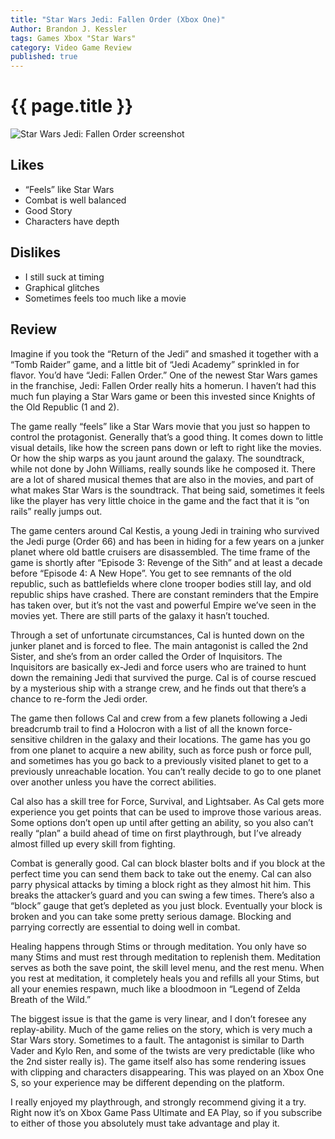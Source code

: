 ```yaml
---
title: "Star Wars Jedi: Fallen Order (Xbox One)"
Author: Brandon J. Kessler
tags: Games Xbox "Star Wars"
category: Video Game Review
published: true
---
```


<h1>{{ page.title }}</h1>

![Star Wars Jedi: Fallen Order screenshot](https://media.contentapi.ea.com/content/dam/eacom/jedi-fallen-order/images/2019/04/about/star-wars-jfo-media-about-galaxy-imperial-rule.jpg.adapt.crop16x9.1455w.jpg)

## Likes

-   “Feels” like Star Wars
-   Combat is well balanced
-   Good Story
-   Characters have depth

## Dislikes

-   I still suck at timing
-   Graphical glitches
-   Sometimes feels too much like a movie


## Review

Imagine if you took the “Return of the Jedi” and smashed it together with a “Tomb Raider” game, and a little bit of “Jedi Academy” sprinkled in for flavor. You’d have “Jedi: Fallen Order.” One of the newest Star Wars games in the franchise, Jedi: Fallen Order really hits a homerun. I haven’t had this much fun playing a Star Wars game or been this invested since Knights of the Old Republic (1 and 2).

<!--more-->
The game really “feels” like a Star Wars movie that you just so happen to control the protagonist. Generally that’s a good thing. It comes down to little visual details, like how the screen pans down or left to right like the movies. Or how the ship warps as you jaunt around the galaxy. The soundtrack, while not done by John Williams, really sounds like he composed it. There are a lot of shared musical themes that are also in the movies, and part of what makes Star Wars is the soundtrack. That being said, sometimes it feels like the player has very little choice in the game and the fact that it is “on rails” really jumps out.

The game centers around Cal Kestis, a young Jedi in training who survived the Jedi purge (Order 66) and has been in hiding for a few years on a junker planet where old battle cruisers are disassembled. The time frame of the game is shortly after “Episode 3: Revenge of the Sith” and at least a decade before “Episode 4: A New Hope”. You get to see remnants of the old republic, such as battlefields where clone trooper bodies still lay, and old republic ships have crashed. There are constant reminders that the Empire has taken over, but it’s not the vast and powerful Empire we’ve seen in the movies yet. There are still parts of the galaxy it hasn’t touched.

Through a set of unfortunate circumstances, Cal is hunted down on the junker planet and is forced to flee. The main antagonist is called the 2nd Sister, and she’s from an order called the Order of Inquisitors. The Inquisitors are basically ex-Jedi and force users who are trained to hunt down the remaining Jedi that survived the purge. Cal is of course rescued by a mysterious ship with a strange crew, and he finds out that there’s a chance to re-form the Jedi order.

The game then follows Cal and crew from a few planets following a Jedi breadcrumb trail to find a Holocron with a list of all the known force-sensitive children in the galaxy and their locations. The game has you go from one planet to acquire a new ability, such as force push or force pull, and sometimes has you go back to a previously visited planet to get to a previously unreachable location. You can’t really decide to go to one planet over another unless you have the correct abilities.

Cal also has a skill tree for Force, Survival, and Lightsaber. As Cal gets more experience you get points that can be used to improve those various areas. Some options don’t open up until after getting an ability, so you also can’t really “plan” a build ahead of time on first playthrough, but I’ve already almost filled up every skill from fighting.

Combat is generally good. Cal can block blaster bolts and if you block at the perfect time you can send them back to take out the enemy. Cal can also parry physical attacks by timing a block right as they almost hit him. This breaks the attacker’s guard and you can swing a few times. There’s also a “block” gauge that get’s depleted as you just block. Eventually your block is broken and you can take some pretty serious damage. Blocking and parrying correctly are essential to doing well in combat.

Healing happens through Stims or through meditation. You only have so many Stims and must rest through meditation to replenish them. Meditation serves as both the save point, the skill level menu, and the rest menu. When you rest at meditation, it completely heals you and refills all your Stims, but all your enemies respawn, much like a bloodmoon in “Legend of Zelda Breath of the Wild.”

The biggest issue is that the game is very linear, and I don’t foresee any replay-ability. Much of the game relies on the story, which is very much a Star Wars story. Sometimes to a fault. The antagonist is similar to Darth Vader and Kylo Ren, and some of the twists are very predictable (like who the 2nd sister really is). The game itself also has some rendering issues with clipping and characters disappearing. This was played on an Xbox One S, so your experience may be different depending on the platform.

I really enjoyed my playthrough, and strongly recommend giving it a try. Right now it’s on Xbox Game Pass Ultimate and EA Play, so if you subscribe to either of those you absolutely must take advantage and play it.